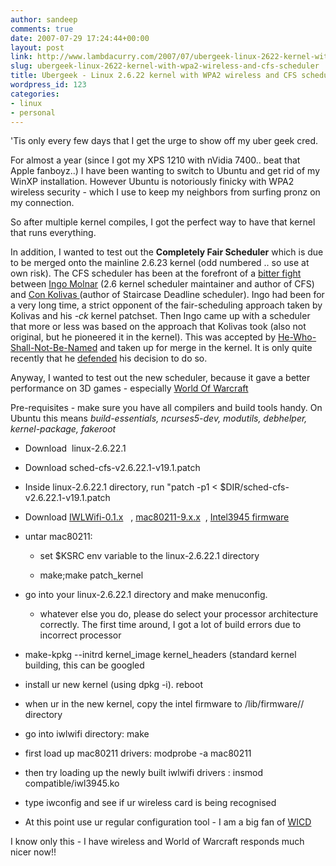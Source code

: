 ```yaml
---
author: sandeep
comments: true
date: 2007-07-29 17:24:44+00:00
layout: post
link: http://www.lambdacurry.com/2007/07/ubergeek-linux-2622-kernel-with-wpa2-wireless-and-cfs-scheduler/
slug: ubergeek-linux-2622-kernel-with-wpa2-wireless-and-cfs-scheduler
title: Ubergeek - Linux 2.6.22 kernel with WPA2 wireless and CFS scheduler
wordpress_id: 123
categories:
- linux
- personal
---
```


'Tis only every few days that I get the urge to show off my uber geek cred.

For almost a year (since I got my XPS 1210 with nVidia 7400.. beat that Apple fanboyz..) I have been wanting to switch to Ubuntu and get rid of my WinXP installation. However Ubuntu is notoriously finicky with WPA2 wireless security - which I use to keep my neighbors from surfing pronz on my connection.

So after multiple kernel compiles, I got the perfect way to have that kernel that runs everything.

In addition, I wanted to test out the **Completely Fair Scheduler**  which is due to be merged onto the mainline 2.6.23 kernel (odd numbered .. so use at own risk). The CFS scheduler has been at the forefront of a [bitter fight](http://kerneltrap.org/node/8059) between [Ingo Molnar](redhat.com/~mingo) (2.6 kernel scheduler maintainer and author of CFS) and [Con Kolivas ](ck.wikia.com)(author of Staircase Deadline scheduler). Ingo had been for a very long time, a strict opponent of the fair-scheduling approach taken by Kolivas and his _-ck_ kernel patchset. Then Ingo came up with a scheduler that more or less was based on the approach that Kolivas took (also not original, but he pioneered it in the kernel). This was accepted by [He-Who-Shall-Not-Be-Named](http://en.wikipedia.org/wiki/Linus_Torvalds) and taken up for merge in the kernel. It is only quite recently that he [defended](http://kerneltrap.org/node/14008) his decision to do so.

Anyway, I wanted to test out the new scheduler, because it gave a better performance on 3D games - especially [World Of Warcraft](http://armory.mmoguildsites.com/characters/north+america/khaz'goroth/dehaant)

Pre-requisites - make sure you have all compilers and build tools handy. On Ubuntu this means _build-essentials, ncurses5-dev, modutils, debhelper, kernel-package, fakeroot_



	
  * Download  linux-2.6.22.1

	
  * Download sched-cfs-v2.6.22.1-v19.1.patch

	
  * Inside linux-2.6.22.1 directory, run "patch -p1 < $DIR/sched-cfs-v2.6.22.1-v19.1.patch

	
  * Download [IWLWifi-0.1.x](http://intellinuxwireless.org/iwlwifi/downloads/iwlwifi-0.1.5.tgz)   , [mac80211-9.x.x](http://intellinuxwireless.org/mac80211/downloads/mac80211-9.0.2.tgz)  , [Intel3945 firmware](http://intellinuxwireless.org/iwlwifi/downloads/iwlwifi-3945-ucode-2.14.4.tgz)

	
  * untar mac80211:

	
    * set $KSRC env variable to the linux-2.6.22.1 directory



	
    * make;make patch_kernel




	
  * go into your linux-2.6.22.1 directory and make menuconfig.

	
    * whatever else you do, please do select your processor architecture correctly. The first time around, I got a lot of build errors due to incorrect processor




	
  * make-kpkg --initrd kernel_image kernel_headers (standard kernel building, this can be googled

	
  * install ur new kernel (using dpkg -i). reboot

	
  * when ur in the new kernel, copy the intel firmware to /lib/firmware/<kernel-version>/ directory

	
  * go into iwlwifi directory: make

	
  * first load up mac80211 drivers: modprobe -a mac80211

	
  * then try loading up the newly built iwlwifi drivers : insmod compatible/iwl3945.ko

	
  * type iwconfig and see if ur wireless card is being recognised

	
  * At this point use ur regular configuration tool - I am a big fan of [WICD](http://wicd.sourceforge.net/)


I know only this - I have wireless and World of Warcraft responds much nicer now!!

